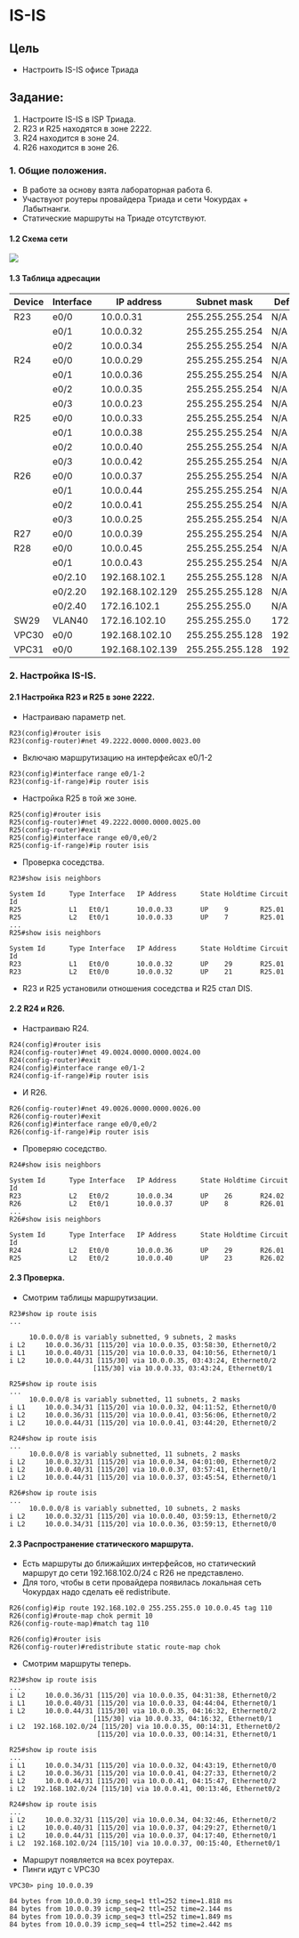 #  IS-IS

## Цель

 - Настроить IS-IS офисе Триада

##  Задание:

 1. Настроите IS-IS в ISP Триада.
 2. R23 и R25 находятся в зоне 2222.
 3. R24 находится в зоне 24.
 4. R26 находится в зоне 26.

### 1. Общие положения.

 - В работе за основу взята лабораторная работа 6.
 - Участвуют роутеры провайдера Триада и сети Чокурдах + Лабытнанги.
 - Статические маршруты на Триаде отсутствуют.

#### 1.2 Схема сети

![](img/lab08.png)

#### 1.3 Таблица адресации


| Device        | Interface     | IP address      | Subnet mask     | Default gateway |
| ------------- | ------------- | --------------- | --------------- | --------------- |
| R23           | e0/0          | 10.0.0.31       | 255.255.255.254 | N/A             |
|               | e0/1          | 10.0.0.32       | 255.255.255.254 | N/A             |
|               | e0/2          | 10.0.0.34       | 255.255.255.254 | N/A             |
| R24           | e0/0          | 10.0.0.29       | 255.255.255.254 | N/A             |
|               | e0/1          | 10.0.0.36       | 255.255.255.254 | N/A             |
|               | e0/2          | 10.0.0.35       | 255.255.255.254 | N/A             |
|               | e0/3          | 10.0.0.23       | 255.255.255.254 | N/A             |
| R25           | e0/0          | 10.0.0.33       | 255.255.255.254 | N/A             |
|               | e0/1          | 10.0.0.38       | 255.255.255.254 | N/A             |
|               | e0/2          | 10.0.0.40       | 255.255.255.254 | N/A             |
|               | e0/3          | 10.0.0.42       | 255.255.255.254 | N/A             |
| R26           | e0/0          | 10.0.0.37       | 255.255.255.254 | N/A             |
|               | e0/1          | 10.0.0.44       | 255.255.255.254 | N/A             |
|               | e0/2          | 10.0.0.41       | 255.255.255.254 | N/A             |
|               | e0/3          | 10.0.0.25       | 255.255.255.254 | N/A             |
| R27           | e0/0          | 10.0.0.39       | 255.255.255.254 | N/A             |
| R28           | e0/0          | 10.0.0.45       | 255.255.255.254 | N/A             |
|               | e0/1          | 10.0.0.43       | 255.255.255.254 | N/A             |
|               | e0/2.10       | 192.168.102.1   | 255.255.255.128 | N/A             |
|               | e0/2.20       | 192.168.102.129 | 255.255.255.128 | N/A             |
|               | e0/2.40       | 172.16.102.1    | 255.255.255.0   | N/A             |
| SW29          | VLAN40        | 172.16.102.10   | 255.255.255.0   | 172.16.102.1    |
| VPC30         | e0/0          | 192.168.102.10  | 255.255.255.128 | 192.168.102.1   |
| VPC31         | e0/0          | 192.168.102.139 | 255.255.255.128 | 192.168.102.129 |

### 2. Настройка IS-IS.
#### 2.1 Настройка R23 и R25  в зоне 2222.

- Настраиваю параметр net.
```
R23(config)#router isis
R23(config-router)#net 49.2222.0000.0000.0023.00
```
 - Включаю маршрутизацию на интерфейсах e0/1-2
```
R23(config)#interface range e0/1-2
R23(config-if-range)#ip router isis
```
- Настройка R25 в той же зоне.
```
R25(config)#router isis
R25(config-router)#net 49.2222.0000.0000.0025.00
R25(config-router)#exit
R25(config)#interface range e0/0,e0/2
R25(config-if-range)#ip router isis
```
- Проверка соседства.
```
R23#show isis neighbors

System Id      Type Interface   IP Address      State Holdtime Circuit Id
R25            L1   Et0/1       10.0.0.33       UP    9        R25.01             
R25            L2   Et0/1       10.0.0.33       UP    7        R25.01
...
R25#show isis neighbors

System Id      Type Interface   IP Address      State Holdtime Circuit Id
R23            L1   Et0/0       10.0.0.32       UP    29       R25.01             
R23            L2   Et0/0       10.0.0.32       UP    21       R25.01
```
 - R23 и R25 установили отношения соседства и R25 стал DIS.


#### 2.2 R24 и R26.

 - Настраиваю R24.
```
R24(config)#router isis
R24(config-router)#net 49.0024.0000.0000.0024.00
R24(config-router)#exit
R24(config)#interface range e0/1-2
R24(config-if-range)#ip router isis
```
 - И R26.
```
R26(config-router)#net 49.0026.0000.0000.0026.00
R26(config-router)#exit
R26(config)#interface range e0/0,e0/2
R26(config-if-range)#ip router isis
```
 - Проверяю соседство.
```
R24#show isis neighbors

System Id      Type Interface   IP Address      State Holdtime Circuit Id
R23            L2   Et0/2       10.0.0.34       UP    26       R24.02             
R26            L2   Et0/1       10.0.0.37       UP    8        R26.01
...
R26#show isis neighbors

System Id      Type Interface   IP Address      State Holdtime Circuit Id
R24            L2   Et0/0       10.0.0.36       UP    29       R26.01             
R25            L2   Et0/2       10.0.0.40       UP    23       R26.02    

```
#### 2.3 Проверка.
 - Смотрим таблицы маршрутизации.
 ```
 R23#show ip route isis
...

      10.0.0.0/8 is variably subnetted, 9 subnets, 2 masks
i L2     10.0.0.36/31 [115/20] via 10.0.0.35, 03:58:30, Ethernet0/2
i L1     10.0.0.40/31 [115/20] via 10.0.0.33, 04:10:56, Ethernet0/1
i L2     10.0.0.44/31 [115/30] via 10.0.0.35, 03:43:24, Ethernet0/2
                      [115/30] via 10.0.0.33, 03:43:24, Ethernet0/1

R25#show ip route isis
...
      10.0.0.0/8 is variably subnetted, 11 subnets, 2 masks
i L1     10.0.0.34/31 [115/20] via 10.0.0.32, 04:11:52, Ethernet0/0
i L2     10.0.0.36/31 [115/20] via 10.0.0.41, 03:56:06, Ethernet0/2
i L2     10.0.0.44/31 [115/20] via 10.0.0.41, 03:44:20, Ethernet0/2

R24#show ip route isis
...
      10.0.0.0/8 is variably subnetted, 11 subnets, 2 masks
i L2     10.0.0.32/31 [115/20] via 10.0.0.34, 04:01:00, Ethernet0/2
i L2     10.0.0.40/31 [115/20] via 10.0.0.37, 03:57:41, Ethernet0/1
i L2     10.0.0.44/31 [115/20] via 10.0.0.37, 03:45:54, Ethernet0/1

R26#show ip route isis
...
      10.0.0.0/8 is variably subnetted, 10 subnets, 2 masks
i L2     10.0.0.32/31 [115/20] via 10.0.0.40, 03:59:13, Ethernet0/2
i L2     10.0.0.34/31 [115/20] via 10.0.0.36, 03:59:13, Ethernet0/0

 ```
#### 2.3 Распространение статического маршрута.

 - Есть маршруты до ближайших интерфейсов, но статический маршрут до сети 192.168.102.0/24 с R26 не представлено.
 - Для того, чтобы в сети провайдера появилась локальная сеть Чокурдах надо сделать её redistribute.
 ```
 R26(config)#ip route 192.168.102.0 255.255.255.0 10.0.0.45 tag 110
 R26(config)#route-map chok permit 10
 R26(config-route-map)#match tag 110

 R26(config)#router isis
 R26(config-router)#redistribute static route-map chok
 ```
 - Смотрим маршруты теперь.
 ```
 R23#show ip route isis
...
i L2     10.0.0.36/31 [115/20] via 10.0.0.35, 04:31:38, Ethernet0/2
i L1     10.0.0.40/31 [115/20] via 10.0.0.33, 04:44:04, Ethernet0/1
i L2     10.0.0.44/31 [115/30] via 10.0.0.35, 04:16:32, Ethernet0/2
                      [115/30] via 10.0.0.33, 04:16:32, Ethernet0/1
i L2  192.168.102.0/24 [115/20] via 10.0.0.35, 00:14:31, Ethernet0/2
                       [115/20] via 10.0.0.33, 00:14:31, Ethernet0/1

 R25#show ip route isis
...
i L1     10.0.0.34/31 [115/20] via 10.0.0.32, 04:43:19, Ethernet0/0
i L2     10.0.0.36/31 [115/20] via 10.0.0.41, 04:27:33, Ethernet0/2
i L2     10.0.0.44/31 [115/20] via 10.0.0.41, 04:15:47, Ethernet0/2
i L2  192.168.102.0/24 [115/10] via 10.0.0.41, 00:13:46, Ethernet0/2

R24#show ip route isis
...
i L2     10.0.0.32/31 [115/20] via 10.0.0.34, 04:32:46, Ethernet0/2
i L2     10.0.0.40/31 [115/20] via 10.0.0.37, 04:29:27, Ethernet0/1
i L2     10.0.0.44/31 [115/20] via 10.0.0.37, 04:17:40, Ethernet0/1
i L2  192.168.102.0/24 [115/10] via 10.0.0.37, 00:15:40, Ethernet0/1

 ```
 - Маршрут появляется на всех роутерах.
 - Пинги идут с VPC30
 ```
 VPC30> ping 10.0.0.39    

84 bytes from 10.0.0.39 icmp_seq=1 ttl=252 time=1.818 ms
84 bytes from 10.0.0.39 icmp_seq=2 ttl=252 time=2.144 ms
84 bytes from 10.0.0.39 icmp_seq=3 ttl=252 time=1.849 ms
84 bytes from 10.0.0.39 icmp_seq=4 ttl=252 time=2.442 ms

 ```
